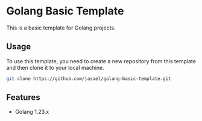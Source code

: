 # Golang Basic Template

This is a basic template for Golang projects.

## Usage

To use this template, you need to create a new repository from this template and then clone it to your local machine.

```bash
git clone https://github.com/jasael/golang-basic-template.git
```

## Features

- Golang 1.23.x
